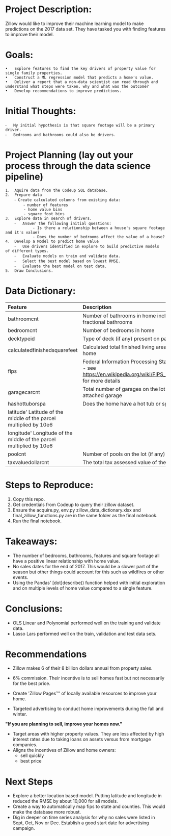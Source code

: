 # Project Description:

Zillow would like to improve their machine learning model to make predictions on the 2017 data set. They have
tasked you with finding features to improve their model.

# Goals:
	•	Explore features to find the key drivers of property value for single family properties.
	•	Construct a ML regression model that predicts a home's value.
	•	Deliver a report that a non-data scientist can read through and understand what steps were taken, why and what was the outcome?
	•	Develop recommendations to improve predictions.

# Initial Thoughts:
	⁃	My initial hypothesis is that square footage will be a primary driver. 
	⁃	Bedrooms and bathrooms could also be drivers.

# Project Planning (lay out your process through the data science pipeline)
	1.	Aquire data from the Codeup SQL database.
	2.	Prepare data
		⁃ Create calculated columns from existing data:
            ⁃ number of features
            - home value bins
            - square foot bins
	3.	Explore data in search of drivers.
		⁃	Answer the following initial questions:
                - Is there a relationship between a house's square footage and it's value?
                - Does the number of bedrooms affect the value of a house?
	4.	Develop a Model to predict home value
		⁃	Use drivers identified in explore to build predictive models of different types.
		⁃	Evaluate models on train and validate data.
		⁃	Select the best model based on lowest RMSE.
		⁃	Evaluate the best model on test data.
	5.	Draw Conclusions.


# Data Dictionary:


| Feature | Description |
|:--------|:-----------|
|bathroomcnt| Number of bathrooms in home including fractional bathrooms|
|bedroomcnt| Number of bedrooms in home|
|decktypeid| Type of deck (if any) present on parcel|
|calculatedfinishedsquarefeet|Calculated total finished living area of the home|
|fips| Federal Information Processing Standard code - see https://en.wikipedia.org/wiki/FIPS_county_code for more details|
|garagecarcnt|Total number of garages on the lot including an attached garage|
|hashottuborspa| Does the home have a hot tub or spa|
|latitude'	Latitude of the middle of the parcel multiplied by 10e6|
|longitude'	Longitude of the middle of the parcel multiplied by 10e6|
|poolcnt| Number of pools on the lot (if any)|
|taxvaluedollarcnt|	The total tax assessed value of the parcel|


# Steps to Reproduce:
1. Copy this repo.
2. Get credentials from Codeup to query their zillow dataset.
3. Ensure the acquire.py, env.py zillow_data_dictionary.xlsx and final_zillow_functions.py are in the same folder as the final notebook.
3. Run the final notebook.

# Takeaways:

- The number of bedrooms, bathrooms, features and square footage all have a positive linear relationship with home value.
- No sales dates for the end of 2017. This would be a slower part of the season but other things could account for this such as wildfires or other events.
- Using the Pandas' [dot]describe() function helped with initial exploration and on multiple levels of home value compared to a single feature.

# Conclusions:

- OLS Linear and Polynomial performed well on the training and validate data.
- Lasso Lars performed well on the train, validation and test data sets.

# Recommendations

- Zillow makes 6 of their 8 billion dollars annual from property sales.
- 6% commission. Their incentive is to sell homes fast but not necessarily for the best price.

- Create 'Zillow Pages™' of locally available resources to improve your home.
- Targeted advertising to conduct home improvements during the fall and winter.

**"If you are planning to sell, improve your homes now."**

- Target areas with higher property values. They are less affected by high interest rates due to taking loans on assets versus from mortgage companies.
- Aligns the incentives of Zillow and home owners:
    - sell quickly
    - best price

# Next Steps
- Explore a better location based model. Putting latitude and longitude in reduced the RMSE by about 10,000 for all models.
- Create a way to automatically map fips to state and counties. This would make the database more robust.
- Dig in deeper on time series analysis for why no sales were listed in Sept, Oct, Nov or Dec. Establish a good start date for advertising campaign.

